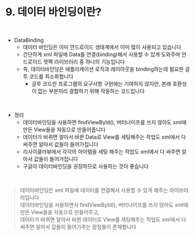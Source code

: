 # 9. 데이터 바인딩이란?

<br>

* DataBinding
  * 데이터 바인딩은 이미 안드로이드 생태계에서 이미 많이 사용되고 있습니다
  * 간단하게 xml 파일에 Data를 연결(binding)해서 사용할 수 있게 도와주며 안드로이드 젯팩 라이브러리 중 하나의 기능입니다
  * 즉, 데이터바인딩은 애플리케이션 로직과 레이아웃을 binding하는데 필요한 글루 코드를 최소화합니다
    * 글루 코드란 프로그램의 요구사항 구현에는 기여하지 않지만, 본래 호환성이 없는 부분끼리 결합하기 위해 작동하는 코드입니다

<br>

* 정리
  * 데이터바인딩을 사용하면 findViewById(), 버터나이프를 쓰지 않아도 xml에 만든 View들을 자동으로 만들어줍니다
  * 데이터가 바뀌면 알아서 바뀐 Data로 View를 세팅해주는 작업도 xml에서 다 써주면 알아서 값들이 들어가집니다
  * 리사이클러뷰에서 각각의 아이템을 세팅 해주는 작업도 xml에서 다 써주면 알아서 값들이 들어가집니다
  * 구글이 데이터바인딩을 권장하므로 사용하는 것이 좋습니다

<br>

> 데이터바인딩은 xml 파일에 데이터를 연결해서 사용할 수 있게 해주는 라이브러리입니다   
> 데이터바인딩을 사용하면서 findViewById(), 버터나이프를 쓰지 않아도 xml에 만든 View들을 자동으로 만들어주고,   
> 데이터가 바뀌면 알아서 바뀐 데이터로 View를 세팅해주는 작업도 xml에서 다 써주면 알아서 값들이 들어가주는 장점들이 존재합니다   